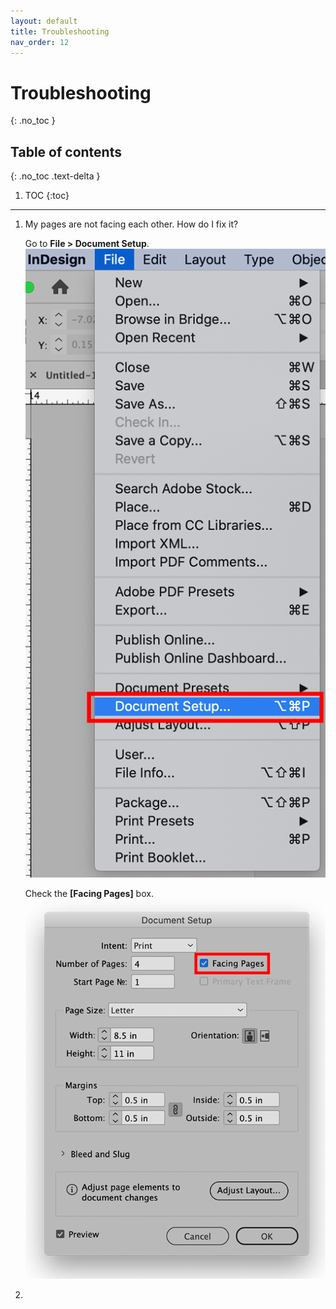 ```yaml
---
layout: default
title: Troubleshooting
nav_order: 12
---
```


# Troubleshooting
{: .no_toc }

## Table of contents
{: .no_toc .text-delta }

1. TOC
{:toc}

---

1. My pages are not facing each other. How do I fix it?

   Go to **File > Document Setup**.
   ![Document Setup](https://github.com/jsylew/COMM2216-User-Doc/blob/gh-pages/assets/images/Troubleshoot01.png?raw=true "Document Setup")

   Check the **[Facing Pages]** box.
   ![Facing Pages](https://github.com/jsylew/COMM2216-User-Doc/blob/gh-pages/assets/images/Troubleshoot02.png?raw=true "Facing Pages")

2. 